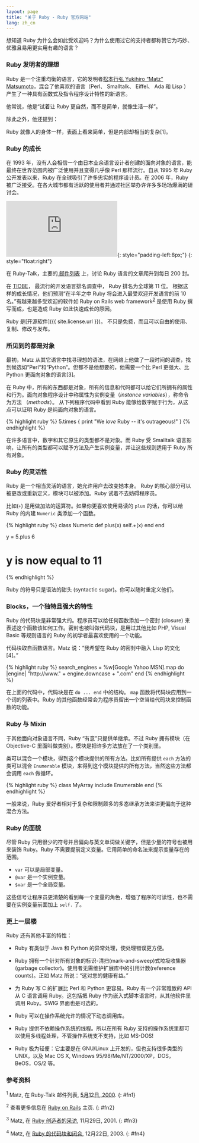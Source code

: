 ```yaml
---
layout: page
title: "关于 Ruby - Ruby 官方网站"
lang: zh_cn
---
```


想知道 Ruby 为什么会如此受欢迎吗？为什么使用过它的支持者都称赞它为巧妙、优雅且易用更实用有趣的语言？

### Ruby 发明者的理想

Ruby 是一个注重均衡的语言，它的发明者[松本行弘 Yukihiro “Matz” Matsumoto][1]，混合了他喜欢的语言（Perl、
Smalltalk、 Eiffel、 Ada 和 Lisp ） 产生了一种具有函数式及指令程序设计特性的新语言。

他常说，他是“试着让 Ruby 更自然，而不是简单，就像生活一样”。

除此之外，他还提到：

Ruby 就像人的身体一样，表面上看来简单，但是内部却相当的复杂\[1\]。

### Ruby 的成长

在 1993 年，没有人会相信一个由日本业余语言设计者创建的面向对象的语言，能最终在世界范围内被广泛使用并且变得几乎像 Perl 那样流行。自从
1995 年 Ruby 公开发表以来，Ruby 在全球吸引了许多忠实的程序设计员。在 2006 年，Ruby
被广泛接受。在各大城市都有活跃的使用者并通过社区举办许许多多场场爆满的研讨会。

![Graph courtesy of
Gmane.](http://gmane.org/plot-rate.php?group=gmane.comp.lang.ruby.general&amp;width=320&amp;height=160&amp;title=Ruby-Talk+Activity
"Graph courtesy of Gmane."){: style="padding-left:8px;"}
{: style="float:right"}

在 Ruby-Talk，主要的[ 邮件列表](/zh_cn/community/mailing-lists/) 上，讨论 Ruby
语言的文章爬升到每日 200 封。

在 [TIOBE][6]， 最流行的开发语言排名调查中， Ruby 排名为全球第 11 位。 根据这样的成长情况，他们预测“在半年之中
Ruby 将会进入最受欢迎开发语言的前 10 名。”有越来越多受欢迎的软件如 Ruby on Rails web
framework<sup>[2](#fn2)</sup> 是使用 Ruby 撰写而成，也是造成 Ruby 如此快速成长的原因。

Ruby 是[开源软件]({{ site.license.url }})。 不只是免费，而且可以自由的使用、复制、修改与发布。

### 所见到的都是对象

最初，Matz
从其它语言中找寻理想的语法，在网络上他做了一段时间的调查，找到候选如“Perl“和“Python“。但都不是他想要的，他需要一个比 Perl
更强大、比 Python 更面向对象的语言\[3\]。

在 Ruby 中，所有的东西都是对象，所有的信息和代码都可以给它们所拥有的属性和行为。面向对象程序设计中称属性为实例变量（*instance
variables*），称命令为方法 （*methods*）。 从下列程序代码中看到 Ruby 能够给数字赋于行为，从这点可以证明 Ruby
是纯面向对象的语言。

{% highlight ruby %}
5.times { print "We *love* Ruby -- it's outrageous!" }
{% endhighlight %}

在许多语言中，数字和其它原生的类型都不是对象。而 Ruby 受 Smalltalk
语言影响，让所有的类型都可以赋予方法及产生实例变量，并让这些规则适用于 Ruby 所有对象。

### Ruby 的灵活性

Ruby 是一个相当灵活的语言，她允许用户去改变她本身。 Ruby 的核心部分可以被更改或重新定义，模块可以被添加。Ruby
试着不去妨碍程序员。

比如(`+`) 是用做加法的运算符。如果你更喜欢使用易读的 `plus` 的话，你可以给 Ruby 的内建 `Numeric` 类添加一个函数。

{% highlight ruby %}
class Numeric
  def plus(x)
    self.+(x)
  end
end

y = 5.plus 6
# y is now equal to 11
{% endhighlight %}

Ruby 的符号只是语法的甜头 (syntactic sugar)。你可以随时重定义他们。

### Blocks，一个独特且强大的特性

Ruby 的代码块是非常强大的。程序员可以给任何函数添加一个密封 (closure)
来表述这个函数该如何工作。密封也被叫做代码块，是用过其他比如 PHP, Visual Basic 等规则语言的 Ruby
的初学者最喜欢使用的一个功能。

代码块取自函数语言。Matz 说：“我希望在 Ruby 的密封中融入 Lisp 的文化 \[4\]。”

{% highlight ruby %}
search_engines =
  %w[Google Yahoo MSN].map do |engine|
    "http://www." + engine.downcase + ".com"
  end
{% endhighlight %}

在上面的代码中，代码块是在 `do ... end` 中的结构。 `map` 函数将代码块应用到一个词的列表中。Ruby
的其他函数经常会为程序员留出一个空当给代码块来控制函数的功能。

### Ruby 与 Mixin

于其他面向对象语言不同，Ruby “有意”只提供单继承。不过 Ruby 拥有模块（在 Objective-C
里面叫做类别）。模块是把许多方法放在了一个类别里。

类可以混合一个模块，得到这个模块提供的所有方法。比如所有提供 `each` 方法的类可以混合 `Enumerable`
模块，来得到这个模块提供的所有方法，当然这些方法都会调用 `each` 做循环。

{% highlight ruby %}
class MyArray
  include Enumerable
end
{% endhighlight %}

一般来说，Ruby 爱好者相对于复杂和限制颇多的多态继承方法来讲更偏向于这种混合方法。

### Ruby 的面貌

尽管 Ruby 只用很少的符号并且偏向与英文单词做关键字，但是少量的符号也被用来装饰 Ruby。Ruby
不需要提前定义变量。它用简单的命名法来提示变量存在的范围。

* `var` 可以是局部变量。
* `@var` 是一个实例变量。
* `$var` 是一个全局变量。

这些信号让程序员更清楚的看到每一个变量的角色，增强了程序的可读性，也不需要在实例变量前面加上 `self.` 了。

### 更上一层楼

Ruby 还有其他丰富的特性：

* Ruby 有类似于 Java 和 Python 的异常处理，使处理错误更方便。

* Ruby 拥有一个针对所有对象的标识-清扫(mark-and-sweep)式垃圾收集器(garbage collector)。使用者无需维护扩展库中的引用计数(reference counts)。正如
  Matz 所说：“这对您的健康有益。”

* 为 Ruby 写 C 的扩展比 Perl 和 Python 更容易。Ruby 有一个非常雅致的 API 从 C 语言调用 Ruby。这包括把
  Ruby 作为嵌入式脚本语言时，从其他软件里调用 Ruby。SWIG 界面也是可选的。

* Ruby 可以在操作系统允许的情况下动态调用库。

* Ruby 提供不依赖操作系统的线程。所以在所有 Ruby 支持的操作系统里都可以使用多线程处理，不管操作系统支不支持，比如 MS-DOS!

* Ruby 极为轻便：它主要是在 GNU/Linux 上开发的，但也支持很多类型的 UNIX，以及 Mac OS X, Windows
  95/98/Me/NT/2000/XP，DOS，BeOS，OS/2 等。

### 参考资料

<sup>1</sup> Matz, 在 Ruby-Talk 邮件列表, [5月12日, 2000][2].
{: #fn1}

<sup>2</sup> 查看更多信息在 [Ruby on Rails][3] 主页.
{: #fn2}

<sup>3</sup> Matz, 在 [Ruby 创造者的采访][4], 11月29日, 2001.
{: #fn3}

<sup>4</sup> Matz, 在 [Ruby 的代码块和闭合][5], 12月22日, 2003.
{: #fn4}



[1]: http://www.rubyist.net/~matz/
[2]: http://blade.nagaokaut.ac.jp/cgi-bin/scat.rb/ruby/ruby-talk/2773
[3]: http://rubyonrails.org/
[4]: http://www.linuxdevcenter.com/pub/a/linux/2001/11/29/ruby.html
[5]: http://www.artima.com/intv/closures2.html
[6]: http://www.tiobe.com/index.php/content/paperinfo/tpci/index.html
